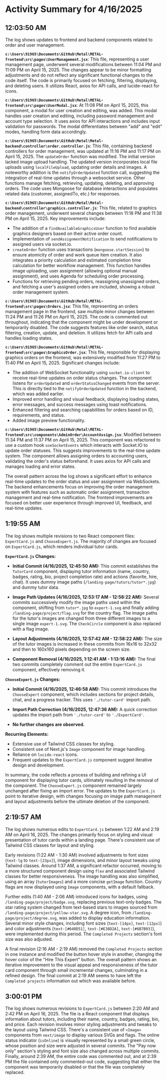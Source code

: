 # Activity Summary for 4/16/2025

## 12:03:50 AM
The log shows updates to frontend and backend components related to order and user management.

**`c:\Users\91965\Documents\GitHub\Metal\METAL-frontend\src\pages\UserManagement.jsx`**: This file, representing a user management page, underwent several modifications between 11:04 PM and 11:09 PM on April 15, 2025.  The changes appear to be minor formatting adjustments and do not reflect any significant functional changes to the code itself. The code is primarily focused on fetching, filtering, displaying, and deleting users. It utilizes React, axios for API calls, and lucide-react for icons.

**`c:\Users\91965\Documents\GitHub\Metal\METAL-frontend\src\pages\UserModal.jsx`**:  At 11:08 PM on April 15, 2025, this component, a modal for user creation and editing, was added. This modal handles user creation and editing, including password management and account type selection.  It uses axios for API interactions and includes input validation for passwords.  The modal differentiates between "add" and "edit" modes, handling form data accordingly.

**`c:\Users\91965\Documents\GitHub\Metal\Metal-backend\controller\order.controller.js`**: This file, containing backend controllers for order management, was updated at 11:16 PM and 11:17 PM on April 15, 2025. The `updateOrder` function was modified. The initial version lacked image upload handling.  The updated version incorporates local file uploads using `localFileUpload`, updating order details and images. A noteworthy addition is the `notifyOrderUpdated` function call, suggesting the integration of real-time updates through a websocket service.  Other functions manage fetching, retrieving, updating, deleting, and approving orders.  The code uses Mongoose for database interactions and populates related data (customer, assignedTo, etc.) for responses.

**`c:\Users\91965\Documents\GitHub\Metal\Metal-backend\controller\graphics.controller.js`**: This file, related to graphics order management, underwent several changes between 11:18 PM and 11:38 PM on April 15, 2025.  Key improvements include:
*   The addition of a `findAvailableGraphicsUser` function to find available graphics designers based on their active order count.
*   Implementation of `sendAssignmentNotification` to send notifications to assigned users via socket.io.
*   `createOrder` function uses transactions (`mongoose.startSession`) to ensure atomicity of order and work queue item creation. It also integrates a priority calculation and estimated completion time calculation for better workflow management. This function handles image uploading, user assignment (allowing optional manual assignment), and uses Agenda for scheduling order processing.
*   Functions for retrieving pending orders, reassigning unassigned orders, and fetching a user's assigned orders are included, showing a robust order management system.

**`c:\Users\91965\Documents\GitHub\Metal\METAL-frontend\src\pages\Orders.jsx`**: This file, representing an orders management page in the frontend, saw multiple minor changes between 11:24 PM and 11:26 PM on April 15, 2025.  The code is commented out throughout, indicating that the component might be under development or temporarily disabled. The code suggests features like order search, status filtering, creation, update, and deletion.  It utilizes fetch for API calls and handles loading states.

**`c:\Users\91965\Documents\GitHub\Metal\METAL-frontend\src\pages\GraphicsOrder.jsx`**: This file, responsible for displaying graphics orders on the frontend, was extensively modified from 11:27 PM to 11:40 PM on April 15, 2025.  Significant changes include:
*   The addition of WebSocket functionality using `socket.io-client` to receive real-time updates on order status changes. The component listens for `orderUpdated` and `orderStatusChanged` events from the server.  This is directly tied to the `notifyOrderUpdated` function in the backend, which was added earlier.
*   Improved error handling and visual feedback, displaying loading states, error messages, and success messages using toast notifications.
*   Enhanced filtering and searching capabilities for orders based on ID, requirements, and status.
*   Added image preview functionality.


**`c:\Users\91965\Documents\GitHub\Metal\METAL-frontend\src\components\AdminOrder\AccountAssign.jsx`**:  Modified between 11:34 PM and 11:37 PM on April 15, 2025. This component was refactored to use a custom hook `useSocketEvents` which interacts with Socket.IO to update order statuses.  This suggests improvements to the real-time update system. The component allows assigning orders to accounting users, validating the order's status beforehand.  It uses axios for API calls and manages loading and error states.


The overall pattern across the log shows a significant effort to enhance real-time updates to the order status and user assignment via WebSockets.  The backend enhancements focus on improving the order management system with features such as automatic order assignment, transaction management and real-time notification.  The frontend improvements are focused on better user experience through improved UI, feedback, and real-time updates.


## 1:19:55 AM
The log shows multiple revisions to two React component files: `ExpertCard.js` and `ChooseExpert.js`.  The majority of changes are focused on `ExpertCard.js`, which renders individual tutor cards.

**`ExpertCard.js` Changes:**

* **Initial Commit (4/16/2025, 12:45:50 AM):**  This commit establishes the `TutorCard` component, displaying tutor information (name, country, badges, rating, bio, project completion rate) and actions (favorite, hire, chat).  It uses dummy image paths (`/landing-page/tutors/tutor*.jpg`) and dummy tutor data.

* **Image Path Updates (4/16/2025, 12:53:17 AM - 12:58:22 AM):**  Several commits successively modify the image paths used within the component, shifting from `tutor*.jpg` to `expert-1.svg` and finally adding `/landing-page/project/flag.svg` for the country flag. The image paths for the tutor's images are changed from three different images to a single image `expert-1.svg`.  The `CheckCircle` component is also replaced with a flag image.

* **Layout Adjustments (4/16/2025, 12:57:42 AM - 12:58:22 AM):** The size of the tutor images is increased in these commits from 16x16 to 32x32 and then to 160x160 pixels depending on the screen size.

* **Component Removal (4/16/2025, 1:12:41 AM - 1:13:16 AM):** The final two commits completely comment out the entire `ExpertCard.js` component, effectively removing it.


**`ChooseExpert.js` Changes:**

* **Initial Commit (4/16/2025, 12:46:58 AM):** This commit introduces the `ChooseExpert` component, which includes sections for project details, chat, and a progress tracker.  This uses  `'./tutor-card'` import path.

* **Import Path Correction (4/16/2025, 12:47:36 AM):**  A quick correction updates the import path from `'./tutor-card'` to `'./ExpertCard'`.

* **No further changes are observed.**

**Recurring Elements:**

* Extensive use of Tailwind CSS classes for styling.
* Consistent use of Next.js's `Image` component for image handling.
* Reliance on `lucide-react` icons.
* Frequent updates to the `ExpertCard.js` component suggest iterative design and development.


In summary, the code reflects a process of building and refining a UI component for displaying tutor cards, ultimately resulting in the removal of the component.  The `ChooseExpert.js` component remained largely unchanged after fixing an import error. The updates to the `ExpertCard.js` point to iterative design, with changes focusing on image path management and layout adjustments before the ultimate deletion of the component.


## 2:19:57 AM
The log shows numerous edits to `ExpertCard.js` between 1:22 AM and 2:19 AM on April 16, 2025.  The changes primarily focus on styling and visual presentation of tutor cards within a landing page.  There's consistent use of Tailwind CSS classes for layout and styling.

Early revisions (1:22 AM - 1:30 AM) involved adjustments to font sizes (`text-lg` to `text-[23px]`), image dimensions, and minor layout tweaks using Tailwind classes.  Around 1:37 AM, a significant refactor occurred, moving to a more structured component design using `flex` and associated Tailwind classes for better responsiveness.  The image handling was also simplified, using an array (`tutorImages`) and a more concise `getImage` function.  Country flags are now displayed using `Image` components, with a default fallback.

Further edits (1:40 AM - 2:06 AM) introduced icons for badges, using  `/landing-page/project/badge.svg`, replacing previous text-only badges.  The star rating system changed from text-based stars to images sourced from `/landing-page/project/yellow-star.svg`.  A degree icon, from `/landing-page/project/degree.svg`, was added to display education information.  Several minor style changes, including font sizes (`text-[14px]`, `text-[12px]`) and color adjustments (`text-[#640D51]`, `text-[#E38D2A]`, `text-[#6B7B93]`), were implemented during this period.  The `Completed Projects` section's font size was also adjusted.

A final revision (2:16 AM - 2:19 AM) removed the `Completed Projects` section in one instance and  modified the button hover style in another, changing the hover color of the "Hire This Expert" button.  The overall pattern shows an iterative improvement to the visual appeal and responsiveness of the tutor card component through small incremental changes, culminating in a refined design. The final commit at 2:19 AM seems to have left the `Completed projects` information out which was available before.


## 3:00:01 PM
The log shows numerous revisions to `ExpertCard.js` between 2:20 AM and 2:42 PM on April 16, 2025.  The file is a React component that displays information about tutors, including their name, country, badges, rating, bio, and price.  Each revision involves minor styling adjustments and tweaks to the layout using Tailwind CSS.  There's a consistent use of `<Image>` components from `next/image` to display various SVGs and flags.  The online status indicator (`isOnline`) is visually represented by a small green circle, whose position and size were adjusted in several commits.  The "Pay now only" section's styling and font size also changed across multiple commits.  Finally, around 2:39 AM, the entire code was commented out, and at 2:39 PM the file contained only commented-out code, suggesting that either the component was temporarily disabled or that the file was completely replaced.
